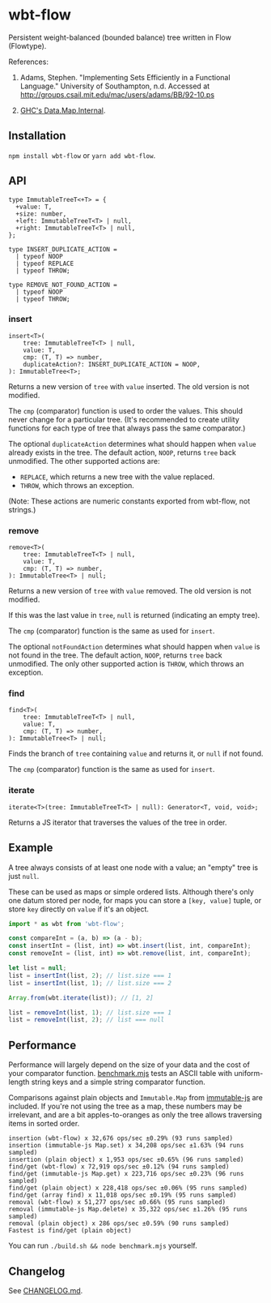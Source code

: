 # wbt-flow

Persistent weight-balanced (bounded balance) tree written in Flow (Flowtype).

References:

 1. Adams, Stephen.
    "Implementing Sets Efficiently in a Functional Language."
    University of Southampton, n.d.
    Accessed at http://groups.csail.mit.edu/mac/users/adams/BB/92-10.ps

 2. [GHC's Data.Map.Internal](https://gitlab.haskell.org/ghc/packages/containers/-/blob/f00aa02/containers/src/Data/Map/Internal.hs).

## Installation

`npm install wbt-flow` or `yarn add wbt-flow`.

## API

```
type ImmutableTreeT<+T> = {
  +value: T,
  +size: number,
  +left: ImmutableTreeT<T> | null,
  +right: ImmutableTreeT<T> | null,
};

type INSERT_DUPLICATE_ACTION =
  | typeof NOOP
  | typeof REPLACE
  | typeof THROW;

type REMOVE_NOT_FOUND_ACTION =
  | typeof NOOP
  | typeof THROW;
```

### insert

```
insert<T>(
    tree: ImmutableTreeT<T> | null,
    value: T,
    cmp: (T, T) => number,
    duplicateAction?: INSERT_DUPLICATE_ACTION = NOOP,
): ImmutableTree<T>;
```

Returns a new version of `tree` with `value` inserted.  The old version is not
modified.

The `cmp` (comparator) function is used to order the values.  This should never
change for a particular tree.  (It's recommended to create utility functions
for each type of tree that always pass the same comparator.)

The optional `duplicateAction` determines what should happen when `value`
already exists in the tree.  The default action, `NOOP`, returns `tree` back
unmodified.  The other supported actions are:

 * `REPLACE`, which returns a new tree with the value replaced.
 * `THROW`, which throws an exception.

(Note: These actions are numeric constants exported from wbt-flow, not
strings.)

### remove

```
remove<T>(
    tree: ImmutableTreeT<T> | null,
    value: T,
    cmp: (T, T) => number,
): ImmutableTree<T> | null;
```

Returns a new version of `tree` with `value` removed.  The old version is not
modified.

If this was the last value in `tree`, `null` is returned (indicating an empty
tree).

The `cmp` (comparator) function is the same as used for `insert`.

The optional `notFoundAction` determines what should happen when `value`
is not found in the tree.  The default action, `NOOP`, returns `tree` back
unmodified.  The only other supported action is `THROW`, which throws an
exception.

### find

```
find<T>(
    tree: ImmutableTreeT<T> | null,
    value: T,
    cmp: (T, T) => number,
): ImmutableTree<T> | null;
```

Finds the branch of `tree` containing `value` and returns it, or `null` if not
found.

The `cmp` (comparator) function is the same as used for `insert`.

### iterate

```
iterate<T>(tree: ImmutableTreeT<T> | null): Generator<T, void, void>;
```

Returns a JS iterator that traverses the values of the tree in order.

## Example

A tree always consists of at least one node with a value; an "empty" tree is
just `null`.

These can be used as maps or simple ordered lists.  Although there's only one
datum stored per node, for maps you can store a `[key, value]` tuple, or store
`key` directly on `value` if it's an object.


```JavaScript
import * as wbt from 'wbt-flow';

const compareInt = (a, b) => (a - b);
const insertInt = (list, int) => wbt.insert(list, int, compareInt);
const removeInt = (list, int) => wbt.remove(list, int, compareInt);

let list = null;
list = insertInt(list, 2); // list.size === 1
list = insertInt(list, 1); // list.size === 2

Array.from(wbt.iterate(list)); // [1, 2]

list = removeInt(list, 1); // list.size === 1
list = removeInt(list, 2); // list === null

```

## Performance

Performance will largely depend on the size of your data and the cost of your
comparator function.  [benchmark.mjs](benchmark.mjs) tests an ASCII table with
uniform-length string keys and a simple string comparator function.

Comparisons against plain objects and `Immutable.Map` from
[immutable-js](https://immutable-js.com/) are included.  If you're not using
the tree as a map, these numbers may be irrelevant, and are a bit
apples-to-oranges as only the tree allows traversing items in sorted order.


```
insertion (wbt-flow) x 32,676 ops/sec ±0.29% (93 runs sampled)
insertion (immutable-js Map.set) x 34,208 ops/sec ±1.63% (94 runs sampled)
insertion (plain object) x 1,953 ops/sec ±0.65% (96 runs sampled)
find/get (wbt-flow) x 72,919 ops/sec ±0.12% (94 runs sampled)
find/get (immutable-js Map.get) x 223,716 ops/sec ±0.23% (96 runs sampled)
find/get (plain object) x 228,418 ops/sec ±0.06% (95 runs sampled)
find/get (array find) x 11,018 ops/sec ±0.19% (95 runs sampled)
removal (wbt-flow) x 51,277 ops/sec ±0.66% (95 runs sampled)
removal (immutable-js Map.delete) x 35,322 ops/sec ±1.26% (95 runs sampled)
removal (plain object) x 286 ops/sec ±0.59% (90 runs sampled)
Fastest is find/get (plain object)
```

You can run `./build.sh && node benchmark.mjs` yourself.

## Changelog

See [CHANGELOG.md](CHANGELOG.md).
